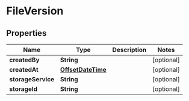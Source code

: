 

# FileVersion

## Properties

Name | Type | Description | Notes
------------ | ------------- | ------------- | -------------
**createdBy** | **String** |  |  [optional]
**createdAt** | [**OffsetDateTime**](OffsetDateTime.md) |  |  [optional]
**storageService** | **String** |  |  [optional]
**storageId** | **String** |  |  [optional]



